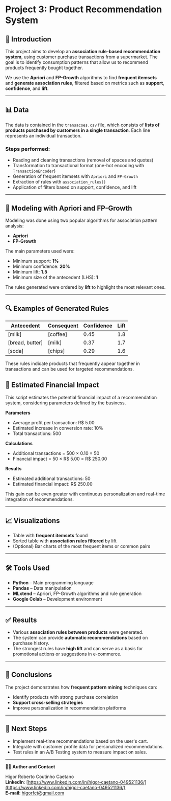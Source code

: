 # Project 3: Product Recommendation System

## 📝 Introduction

This project aims to develop an **association rule-based recommendation system**, using customer purchase transactions from a supermarket. The goal is to identify consumption patterns that allow us to recommend products frequently bought together.

We use the **Apriori** and **FP-Growth** algorithms to find **frequent itemsets** and **generate association rules**, filtered based on metrics such as **support**, **confidence**, and **lift**.

---

## 📊 Data

The data is contained in the `transacoes.csv` file, which consists of **lists of products purchased by customers in a single transaction**. Each line represents an individual transaction.

### Steps performed:
- Reading and cleaning transactions (removal of spaces and quotes)
- Transformation to transactional format (one-hot encoding with `TransactionEncoder`)
- Generation of frequent itemsets with `Apriori` and `FP-Growth`
- Extraction of rules with `association_rules()`
- Application of filters based on support, confidence, and lift

---

## 🤖 Modeling with Apriori and FP-Growth

Modeling was done using two popular algorithms for association pattern analysis:

- **Apriori**
- **FP-Growth**

The main parameters used were:

- Minimum support: **1%**
- Minimum confidence: **20%**
- Minimum lift: **1.5**
- Minimum size of the antecedent (LHS): **1**

The rules generated were ordered by **lift** to highlight the most relevant ones.

---

## 🔍 Examples of Generated Rules

| Antecedent         | Consequent       | Confidence | Lift |
|--------------------|------------------|------------|------|
| [milk]             | [coffee]         | 0.45       | 1.8  |
| [bread, butter]    | [milk]           | 0.37       | 1.7  |
| [soda]             | [chips]          | 0.29       | 1.6  |

These rules indicate products that frequently appear together in transactions and can be used for targeted recommendations.

## 💼 Estimated Financial Impact

This script estimates the potential financial impact of a recommendation system, considering parameters defined by the business.

**Parameters**
- Average profit per transaction: R$ 5.00
- Estimated increase in conversion rate: 10%
- Total transactions: 500

**Calculations**
- Additional transactions = 500 × 0.10 = 50
- Financial impact = 50 × R$ 5.00 = R$ 250.00

**Results**
- Estimated additional transactions: 50
- Estimated financial impact: R$ 250.00

This gain can be even greater with continuous personalization and real-time integration of recommendations.

---

## 📈 Visualizations

- Table with **frequent itemsets** found
- Sorted table with **association rules filtered** by lift
- (Optional) Bar charts of the most frequent items or common pairs

---

## 🛠️ Tools Used

- **Python** – Main programming language
- **Pandas** – Data manipulation
- **MLxtend** – Apriori, FP-Growth algorithms and rule generation
- **Google Colab** – Development environment

---

## ✅ Results

- Various **association rules between products** were generated.
- The system can provide **automatic recommendations** based on purchase history.
- The strongest rules have **high lift** and can serve as a basis for promotional actions or suggestions in e-commerce.

---

## 🧠 Conclusions

The project demonstrates how **frequent pattern mining** techniques can:

- Identify products with strong purchase correlation
- **Support cross-selling strategies**
- Improve personalization in recommendation platforms

---

## 🔄 Next Steps

- Implement real-time recommendations based on the user's cart.
- Integrate with customer profile data for personalized recommendations.
- Test rules in an A/B Testing system to measure impact on sales.

---

🧑‍💻 **Author and Contact**

Higor Roberto Coutinho Caetano  
**LinkedIn**: [https://www.linkedin.com/in/higor-caetano-049521136/](https://www.linkedin.com/in/higor-caetano-049521136/)  
**E-mail**: higorfct@gmail.com
